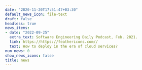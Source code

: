 ```yaml
---
date: "2020-11-20T17:51:47+03:30"
default_news_icon: file-text
draft: false
headless: true
news_items:
- date: "2022-09-25"
  extra_text: Software Engineering Daily Podcast, Feb. 2021.
  link: https://https://feathericons.com//
  text: How to deploy in the era of cloud services?
num_news: 0
show_news_icons: false
title: news
---
```


